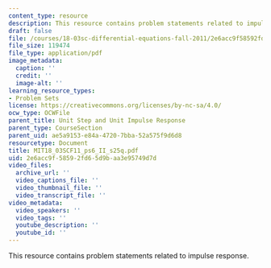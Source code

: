 ```yaml
---
content_type: resource
description: This resource contains problem statements related to impulse response.
draft: false
file: /courses/18-03sc-differential-equations-fall-2011/2e6acc9f58592fd65d9baa3e95749d7d_MIT18_03SCF11_ps6_II_s25q.pdf
file_size: 119474
file_type: application/pdf
image_metadata:
  caption: ''
  credit: ''
  image-alt: ''
learning_resource_types:
- Problem Sets
license: https://creativecommons.org/licenses/by-nc-sa/4.0/
ocw_type: OCWFile
parent_title: Unit Step and Unit Impulse Response
parent_type: CourseSection
parent_uid: ae5a9153-e84a-4720-7bba-52a575f9d6d8
resourcetype: Document
title: MIT18_03SCF11_ps6_II_s25q.pdf
uid: 2e6acc9f-5859-2fd6-5d9b-aa3e95749d7d
video_files:
  archive_url: ''
  video_captions_file: ''
  video_thumbnail_file: ''
  video_transcript_file: ''
video_metadata:
  video_speakers: ''
  video_tags: ''
  youtube_description: ''
  youtube_id: ''
---
```

This resource contains problem statements related to impulse response.